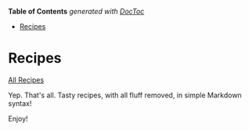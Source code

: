 <!-- START doctoc generated TOC please keep comment here to allow auto update -->
<!-- DON'T EDIT THIS SECTION, INSTEAD RE-RUN doctoc TO UPDATE -->
**Table of Contents**  *generated with [DocToc](https://github.com/thlorenz/doctoc)*

- [Recipes](#recipes)

<!-- END doctoc generated TOC please keep comment here to allow auto update -->

# Recipes

[All Recipes](./recipes)

Yep. That's all. Tasty recipes, with all fluff removed, in simple Markdown syntax!

Enjoy!